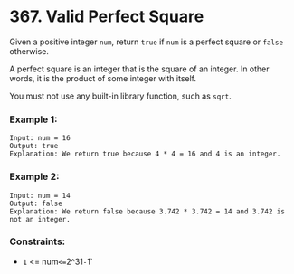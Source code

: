 # 367. Valid Perfect Square

Given a positive integer `num`, return `true` if `num` is a perfect square or `false` otherwise.

A perfect square is an integer that is the square of an integer. In other words, it is the product of some integer with itself.

You must not use any built-in library function, such as `sqrt`.

### Example 1:

```
Input: num = 16
Output: true
Explanation: We return true because 4 * 4 = 16 and 4 is an integer.
```

### Example 2:

```
Input: num = 14
Output: false
Explanation: We return false because 3.742 * 3.742 = 14 and 3.742 is not an integer.
```

### Constraints:

- `1` <= num` <= `2^31` - `1`
